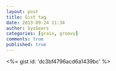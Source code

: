 ```yaml
---
layout: post
title: Gist tag
date: 2013-09-24 11:34
author: SysGears
categories: [grain, groovy]
comments: true
published: true
---
```


<!--more-->

<%=
    gist id: 'dc3bf4796acd6a1439bc'
%>
